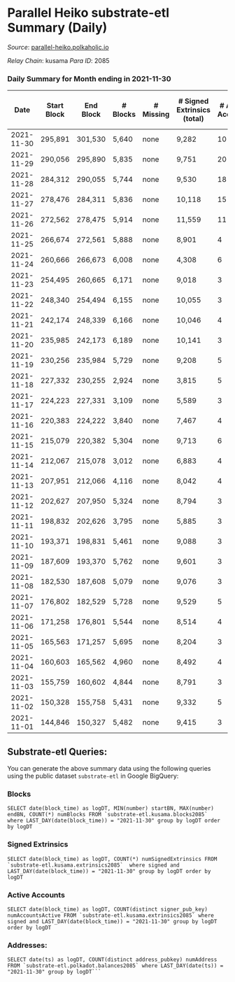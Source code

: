 # Parallel Heiko substrate-etl Summary (Daily)

_Source_: [parallel-heiko.polkaholic.io](https://parallel-heiko.polkaholic.io)

*Relay Chain*: kusama
*Para ID*: 2085



### Daily Summary for Month ending in 2021-11-30


| Date | Start Block | End Block | # Blocks | # Missing | # Signed Extrinsics (total) | # Active Accounts | # Addresses with Balances | # Events | # Transfers | # XCM Transfers In | # XCM Transfers Out |
| ---- | ----------- | --------- | -------- | --------- | --------------------------- | ----------------- | ------------------------- | -------- | ----------- | ------------------ | ------------------- |
| 2021-11-30 | 295,891 | 301,530 | 5,640 | none  | 9,282 | 10 | 10,718 | 29,871 | 2 ($1,886.76) | 3 ($3,329.25) |   |
| 2021-11-29 | 290,056 | 295,890 | 5,835 | none  | 9,751 | 20 | 10,716 | 31,200 | 1 ($35.77) | 1 ($333.70) |   |
| 2021-11-28 | 284,312 | 290,055 | 5,744 | none  | 9,530 | 18 | 10,715 | 30,575 |   | 1 ($16.27) |   |
| 2021-11-27 | 278,476 | 284,311 | 5,836 | none  | 10,118 | 15 | 10,714 | 40,774 | 6 ($1,438.12) | 3 ($1,027.77) | 3 ($3,845.92) |
| 2021-11-26 | 272,562 | 278,475 | 5,914 | none  | 11,559 | 11 | 10,714 | 72,771 | 1 ($1.79) | 2 ($399.61) |   |
| 2021-11-25 | 266,674 | 272,561 | 5,888 | none  | 8,901 | 4 | 10,711 | 29,582 |   |   |   |
| 2021-11-24 | 260,666 | 266,673 | 6,008 | none  | 4,308 | 6 | 10,711 | 21,895 | 265 ($397,383.20) | 4 ($6,775.72) |   |
| 2021-11-23 | 254,495 | 260,665 | 6,171 | none  | 9,018 | 3 | 10,502 | 30,384 |   |   |   |
| 2021-11-22 | 248,340 | 254,494 | 6,155 | none  | 10,055 | 3 | 10,502 | 32,433 |   | 1 ($346.75) |   |
| 2021-11-21 | 242,174 | 248,339 | 6,166 | none  | 10,046 | 4 | 10,501 | 32,431 |   |   |   |
| 2021-11-20 | 235,985 | 242,173 | 6,189 | none  | 10,141 | 3 | 10,501 | 32,672 |   | 1 ($3.65) |   |
| 2021-11-19 | 230,256 | 235,984 | 5,729 | none  | 9,208 | 5 | 10,500 | 29,889 | 1 ($0.89) |   |   |
| 2021-11-18 | 227,332 | 230,255 | 2,924 | none  | 3,815 | 5 | 10,500 | 21,802 | 1,636 ($184,038.78) |   |   |
| 2021-11-17 | 224,223 | 227,331 | 3,109 | none  | 5,589 | 3 | 8,872 | 17,403 |   | 1 ($371.35) |   |
| 2021-11-16 | 220,383 | 224,222 | 3,840 | none  | 7,467 | 4 | 8,872 | 22,633 | 1 ($110.65) | 2 ($649.24) |   |
| 2021-11-15 | 215,079 | 220,382 | 5,304 | none  | 9,713 | 6 | 8,871 | 75,131 | 8,843 ($5,144,136.38) | 1 ($422.55) |   |
| 2021-11-14 | 212,067 | 215,078 | 3,012 | none  | 6,883 | 4 | 38 | 19,808 | 7 ($3,754.22) |   |   |
| 2021-11-13 | 207,951 | 212,066 | 4,116 | none  | 8,042 | 4 | 38 | 24,379 | 7 ($3,822.54) | 6 ($611.97) | 2 ($569.89) |
| 2021-11-12 | 202,627 | 207,950 | 5,324 | none  | 8,794 | 3 | 33 | 28,245 |   | 1 ($818.70) |   |
| 2021-11-11 | 198,832 | 202,626 | 3,795 | none  | 5,885 | 3 | 32 | 19,371 |   | 1 ($450.40) |   |
| 2021-11-10 | 193,371 | 198,831 | 5,461 | none  | 9,088 | 3 | 31 | 29,116 |   | 2 ($2,580.20) |   |
| 2021-11-09 | 187,609 | 193,370 | 5,762 | none  | 9,601 | 3 | 29 | 30,735 |   | 1 ($503.63) |   |
| 2021-11-08 | 182,530 | 187,608 | 5,079 | none  | 9,076 | 3 | 28 | 28,334 |   | 3 ($1,883.47) |   |
| 2021-11-07 | 176,802 | 182,529 | 5,728 | none  | 9,529 | 5 | 25 | 30,533 | 1 ($48.73) | 2 ($29.61) |   |
| 2021-11-06 | 171,258 | 176,801 | 5,544 | none  | 8,514 | 4 | 24 | 28,143 | 2 ($800.40) | 3 ($148.52) |   |
| 2021-11-05 | 165,563 | 171,257 | 5,695 | none  | 8,204 | 3 | 22 | 27,822 |   | 3 ($927.63) |   |
| 2021-11-04 | 160,603 | 165,562 | 4,960 | none  | 8,492 | 4 | 20 | 26,914 | 1 ($168.82) | 1 ($78.08) |   |
| 2021-11-03 | 155,759 | 160,602 | 4,844 | none  | 8,791 | 3 | 19 | 27,293 |   | 3 ($249.67) |   |
| 2021-11-02 | 150,328 | 155,758 | 5,431 | none  | 9,332 | 5 | 17 | 29,567 | 10 ($3,778.58) | 2 ($84.08) |   |
| 2021-11-01 | 144,846 | 150,327 | 5,482 | none  | 9,415 | 3 | 16 | 29,797 |   |   |   |

## Substrate-etl Queries:
You can generate the above summary data using the following queries using the public dataset `substrate-etl` in Google BigQuery:


### Blocks
```
SELECT date(block_time) as logDT, MIN(number) startBN, MAX(number) endBN, COUNT(*) numBlocks FROM `substrate-etl.kusama.blocks2085`  where LAST_DAY(date(block_time)) = "2021-11-30" group by logDT order by logDT
```


### Signed Extrinsics
```
SELECT date(block_time) as logDT, COUNT(*) numSignedExtrinsics FROM `substrate-etl.kusama.extrinsics2085`  where signed and LAST_DAY(date(block_time)) = "2021-11-30" group by logDT order by logDT
```


### Active Accounts
```
SELECT date(block_time) as logDT, COUNT(distinct signer_pub_key) numAccountsActive FROM `substrate-etl.kusama.extrinsics2085` where signed and LAST_DAY(date(block_time)) = "2021-11-30" group by logDT order by logDT
```


### Addresses:
```
SELECT date(ts) as logDT, COUNT(distinct address_pubkey) numAddress FROM `substrate-etl.polkadot.balances2085` where LAST_DAY(date(ts)) = "2021-11-30" group by logDT```

